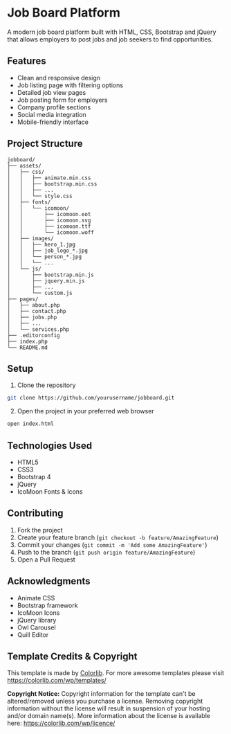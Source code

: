 # Job Board Platform

A modern job board platform built with HTML, CSS, Bootstrap and jQuery that allows employers to post jobs and job seekers to find opportunities.

## Features

- Clean and responsive design
- Job listing page with filtering options
- Detailed job view pages
- Job posting form for employers
- Company profile sections
- Social media integration
- Mobile-friendly interface

## Project Structure

```
jobboard/
├── assets/
│   ├── css/
│   │   ├── animate.min.css
│   │   ├── bootstrap.min.css
│   │   ├── ...
│   │   └── style.css
│   ├── fonts/
│   │   └── icomoon/
│   │       ├── icomoon.eot
│   │       ├── icomoon.svg
│   │       ├── icomoon.ttf
│   │       └── icomoon.woff
│   ├── images/
│   │   ├── hero_1.jpg
│   │   ├── job_logo_*.jpg
│   │   └── person_*.jpg
│   │   └── ...
│   └── js/
│       ├── bootstrap.min.js
│       ├── jquery.min.js
│       ├── ...
│       └── custom.js
├── pages/
│   ├── about.php
│   ├── contact.php
│   ├── jobs.php
│   ├── ...
│   └── services.php
├── .editorconfig
├── index.php
└── README.md
```

## Setup

1. Clone the repository
```bash
git clone https://github.com/yourusername/jobboard.git
```

2. Open the project in your preferred web browser
```bash
open index.html
```

## Technologies Used

- HTML5
- CSS3
- Bootstrap 4
- jQuery
- IcoMoon Fonts & Icons

## Contributing

1. Fork the project
2. Create your feature branch (`git checkout -b feature/AmazingFeature`)
3. Commit your changes (`git commit -m 'Add some AmazingFeature'`)
4. Push to the branch (`git push origin feature/AmazingFeature`)
5. Open a Pull Request

## Acknowledgments

- Animate CSS
- Bootstrap framework
- IcoMoon Icons
- jQuery library
- Owl Carousel
- Quill Editor

## Template Credits & Copyright

This template is made by [Colorlib](https://colorlib.com/wp/templates/). For more awesome templates please visit https://colorlib.com/wp/templates/

**Copyright Notice:** Copyright information for the template can't be altered/removed unless you purchase a license. Removing copyright information without the license will result in suspension of your hosting and/or domain name(s). More information about the license is available here: https://colorlib.com/wp/licence/